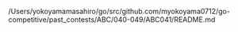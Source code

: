/Users/yokoyamamasahiro/go/src/github.com/myokoyama0712/go-competitive/past_contests/ABC/040-049/ABC041/README.md